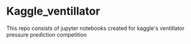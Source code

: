 # Kaggle_ventillator
This repo consists of jupyter notebooks created for kaggle's ventillator pressure prediction competition
